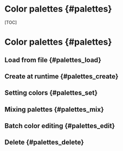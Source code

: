 # Color palettes {#palettes}
[TOC]
# Color palettes {#palettes}

## Load from file {#palettes_load}

## Create at runtime {#palettes_create}

## Setting colors {#palettes_set}

## Mixing palettes {#palettes_mix}

## Batch color editing {#palettes_edit}

## Delete {#palettes_delete}
